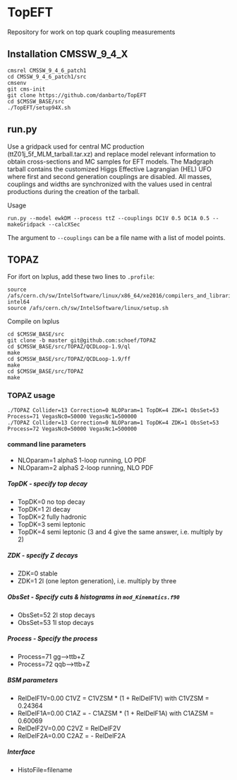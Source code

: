 # TopEFT
Repository for work on top quark coupling measurements

## Installation CMSSW_9_4_X

```
cmsrel CMSSW_9_4_6_patch1
cd CMSSW_9_4_6_patch1/src
cmsenv
git cms-init
git clone https://github.com/danbarto/TopEFT
cd $CMSSW_BASE/src
./TopEFT/setup94X.sh
```

## run.py

Use a gridpack used for central MC production (ttZ01j_5f_MLM_tarball.tar.xz) and replace model relevant information to obtain cross-sections and MC samples for EFT models. The Madgraph tarball contains the customized Higgs Effective Lagrangian (HEL) UFO where first and second generation couplings are disabled.
All masses, couplings and widths are synchronized with the values used in central productions during the creation of the tarball.

Usage
```
run.py --model ewkDM --process ttZ --couplings DC1V 0.5 DC1A 0.5 --makeGridpack --calcXSec
```
The argument to `--couplings` can be a file name with a list of model points.

## TOPAZ
For ifort on lxplus, add these two lines to `.profile`:
```
source /afs/cern.ch/sw/IntelSoftware/linux/x86_64/xe2016/compilers_and_libraries_2016.1.150/linux/bin/ifortvars.sh intel64
source /afs/cern.ch/sw/IntelSoftware/linux/setup.sh
```
Compile on lxplus
```
cd $CMSSW_BASE/src
git clone -b master git@github.com:schoef/TOPAZ
cd $CMSSW_BASE/src/TOPAZ/QCDLoop-1.9/ql
make
cd $CMSSW_BASE/src/TOPAZ/QCDLoop-1.9/ff
make
cd $CMSSW_BASE/src/TOPAZ
make
```
### TOPAZ usage
```
./TOPAZ Collider=13 Correction=0 NLOParam=1 TopDK=4 ZDK=1 ObsSet=53 Process=71 VegasNc0=50000 VegasNc1=500000
./TOPAZ Collider=13 Correction=0 NLOParam=1 TopDK=4 ZDK=1 ObsSet=53 Process=72 VegasNc0=50000 VegasNc1=500000
```

#### command line parameters

  * NLOparam=1 alphaS 1-loop running, LO PDF
  * NLOparam=2 alphaS 2-loop running, NLO PDF

##### TopDK - specify top decay
  * TopDK=0 no top decay
  * TopDK=1 2l decay
  * TopDK=2 fully hadronic
  * TopDK=3 semi leptonic
  * TopDK=4 semi leptonic (3 and 4 give the same answer, i.e. multiply by 2)

##### ZDK - specify Z decays
  * ZDK=0   stable
  * ZDK=1   2l (one lepton generation), i.e. multiply by three

##### ObsSet - Specify cuts & histograms in `mod_Kinematics.f90`
  * ObsSet=52 2l stop decays
  * ObsSet=53 1l stop decays
 
##### Process - Specify the process
  * Process=71 gg-->ttb+Z
  * Process=72 qqb-->ttb+Z

##### BSM parameters
  * RelDelF1V=0.00  C1VZ =   C1VZSM * (1 + RelDelF1V) with C1VZSM =  0.24364
  * RelDelF1A=0.00  C1AZ = - C1AZSM * (1 + RelDelF1A) with C1AZSM =  0.60069
  * RelDelF2V=0.00  C2VZ =   RelDelF2V
  * RelDelF2A=0.00  C2AZ = - RelDelF2A

##### Interface
  * HistoFile=filename
